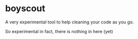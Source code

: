 # boyscout
A very experimental tool to help cleaning your code as you go.

So experimental in fact, there is nothing in here (yet)
